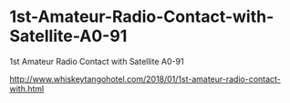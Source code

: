 # 1st-Amateur-Radio-Contact-with-Satellite-A0-91
1st Amateur Radio Contact with Satellite A0-91

http://www.whiskeytangohotel.com/2018/01/1st-amateur-radio-contact-with.html

